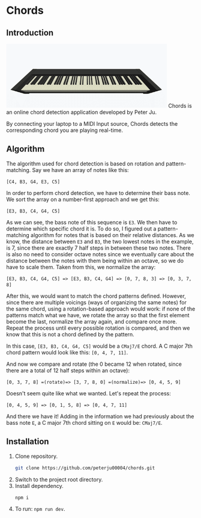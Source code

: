 # Chords

## Introduction
![A demonstration of Chords](./public/demo.gif)
Chords is an online chord detection application developed by Peter Ju.

By connecting your laptop to a MIDI Input source, Chords detects the corresponding chord you are playing real-time.

## Algorithm
The algorithm used for chord detection is based on rotation and pattern-matching. Say we have an array of notes like this:
```text
[C4, B3, G4, E3, C5]
```

In order to perform chord detection, we have to determine their bass note. We sort the array on a number-first approach and we get this:

```text
[E3, B3, C4, G4, C5]
```

As we can see, the bass note of this sequence is `E3`. We then have to determine which specific chord it is. To do so, I figured out a pattern-matching algorithm for notes that is based on their relative distances. As we know, the distance between `E3` and `B3`, the two lowest notes in the example, is 7, since there are exactly 7 half steps in between these two notes. There is also no need to consider octave notes since we eventually care about the distance between the notes with them being within an octave, so we do have to scale them. Taken from this, we normalize the array:
```text
[E3, B3, C4, G4, C5] => [E3, B3, C4, G4] => [0, 7, 8, 3] => [0, 3, 7, 8]
```

After this, we would want to match the chord patterns defined. However, since there are multiple voicings (ways of organizing the same notes) for the same chord, using a rotation-based approach would work: if none of the patterns match what we have, we rotate the array so that the first element become the last, normalize the array again, and compare once more. Repeat the process until every possible rotation is compared, and then we know that this is not a chord defined by the pattern.

In this case, `[E3, B3, C4, G4, C5]` would be a `CMaj7/E` chord. A C major 7th chord pattern would look like this: `[0, 4, 7, 11]`.

And now we compare and rotate (the 0 became 12 when rotated, since there are a total of 12 half steps within an octave):

```text
[0, 3, 7, 8] =(rotate)=> [3, 7, 8, 0] =(normalize)=> [0, 4, 5, 9]
```

Doesn't seem quite like what we wanted. Let's repeat the process:

```text
[0, 4, 5, 9] => [0, 1, 5, 8] => [0, 4, 7, 11]
```

And there we have it! Adding in the information we had previously about the bass note `E`, a C major 7th chord sitting on `E` would be: `CMaj7/E`.

## Installation
1. Clone repository.
    ```bash
    git clone https://github.com/peterju00004/chords.git
    ```
2. Switch to the project root directory.
3. Install dependency.
    ```bash
    npm i
    ```
4. To run: `npm run dev`.